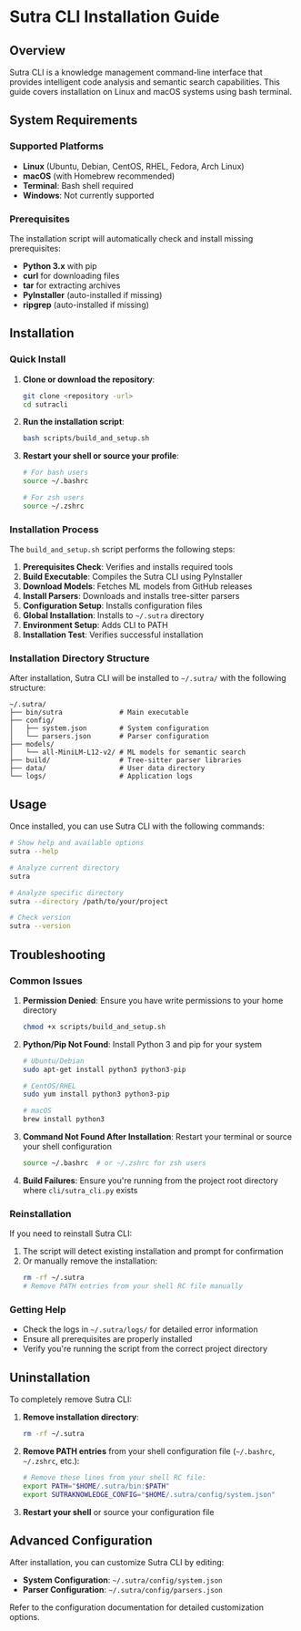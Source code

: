 
# Sutra CLI Installation Guide

## Overview

Sutra CLI is a knowledge management command-line interface that provides intelligent code analysis and semantic search capabilities. This guide covers installation on Linux and macOS systems using bash terminal.

## System Requirements

### Supported Platforms
- **Linux** (Ubuntu, Debian, CentOS, RHEL, Fedora, Arch Linux)
- **macOS** (with Homebrew recommended)
- **Terminal**: Bash shell required
- **Windows**: Not currently supported

### Prerequisites

The installation script will automatically check and install missing prerequisites:

- **Python 3.x** with pip
- **curl** for downloading files
- **tar** for extracting archives
- **PyInstaller** (auto-installed if missing)
- **ripgrep** (auto-installed if missing)

## Installation

### Quick Install

1. **Clone or download the repository**:
   ```bash
   git clone <repository -url>
   cd sutracli
   ```

2. **Run the installation script**:
   ```bash
   bash scripts/build_and_setup.sh
   ```

3. **Restart your shell or source your profile**:
   ```bash
   # For bash users
   source ~/.bashrc
   
   # For zsh users
   source ~/.zshrc
   ```

### Installation Process

The `build_and_setup.sh` script performs the following steps:

1. **Prerequisites Check**: Verifies and installs required tools
2. **Build Executable**: Compiles the Sutra CLI using PyInstaller
3. **Download Models**: Fetches ML models from GitHub releases
4. **Install Parsers**: Downloads and installs tree-sitter parsers
5. **Configuration Setup**: Installs configuration files
6. **Global Installation**: Installs to `~/.sutra` directory
7. **Environment Setup**: Adds CLI to PATH
8. **Installation Test**: Verifies successful installation

### Installation Directory Structure

After installation, Sutra CLI will be installed to `~/.sutra/` with the following structure:

```
~/.sutra/
├── bin/sutra              # Main executable
├── config/
│   ├── system.json        # System configuration
│   └── parsers.json       # Parser configuration
├── models/
│   └── all-MiniLM-L12-v2/ # ML models for semantic search
├── build/                 # Tree-sitter parser libraries
├── data/                  # User data directory
└── logs/                  # Application logs
```

## Usage

Once installed, you can use Sutra CLI with the following commands:

```bash
# Show help and available options
sutra --help

# Analyze current directory
sutra

# Analyze specific directory
sutra --directory /path/to/your/project

# Check version
sutra --version
```

## Troubleshooting

### Common Issues

1. **Permission Denied**: Ensure you have write permissions to your home directory
   ```bash
   chmod +x scripts/build_and_setup.sh
   ```

2. **Python/Pip Not Found**: Install Python 3 and pip for your system
   ```bash
   # Ubuntu/Debian
   sudo apt-get install python3 python3-pip
   
   # CentOS/RHEL
   sudo yum install python3 python3-pip
   
   # macOS
   brew install python3
   ```

3. **Command Not Found After Installation**: Restart your terminal or source your shell configuration
   ```bash
   source ~/.bashrc  # or ~/.zshrc for zsh users
   ```

4. **Build Failures**: Ensure you're running from the project root directory where `cli/sutra_cli.py` exists

### Reinstallation

If you need to reinstall Sutra CLI:

1. The script will detect existing installation and prompt for confirmation
2. Or manually remove the installation:
   ```bash
   rm -rf ~/.sutra
   # Remove PATH entries from your shell RC file manually
   ```

### Getting Help

- Check the logs in `~/.sutra/logs/` for detailed error information
- Ensure all prerequisites are properly installed
- Verify you're running the script from the correct project directory

## Uninstallation

To completely remove Sutra CLI:

1. **Remove installation directory**:
   ```bash
   rm -rf ~/.sutra
   ```

2. **Remove PATH entries** from your shell configuration file (`~/.bashrc`, `~/.zshrc`, etc.):
   ```bash
   # Remove these lines from your shell RC file:
   export PATH="$HOME/.sutra/bin:$PATH"
   export SUTRAKNOWLEDGE_CONFIG="$HOME/.sutra/config/system.json"
   ```

3. **Restart your shell** or source your configuration file

## Advanced Configuration

After installation, you can customize Sutra CLI by editing:

- **System Configuration**: `~/.sutra/config/system.json`
- **Parser Configuration**: `~/.sutra/config/parsers.json`

Refer to the configuration documentation for detailed customization options.
